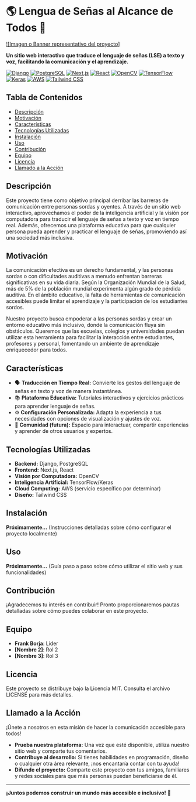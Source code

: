 # 🌎 Lengua de Señas al Alcance de Todos 🤟

[![Imagen o Banner representativo del proyecto]](ruta/a/tu/imagen.png)

**Un sitio web interactivo que traduce el lenguaje de señas (LSE) a texto y voz, facilitando la comunicación y el aprendizaje.**

[![Django](https://img.shields.io/badge/django-%23092E20.svg?style=for-the-badge&logo=django&logoColor=white)](https://www.djangoproject.com/)
[![PostgreSQL](https://img.shields.io/badge/postgres-%23316192.svg?style=for-the-badge&logo=postgresql&logoColor=white)](https://www.postgresql.org/)
[![Next.js](https://img.shields.io/badge/Next-black?style=for-the-badge&logo=next.js&logoColor=white)](https://nextjs.org/)
[![React](https://img.shields.io/badge/react-%2320232a.svg?style=for-the-badge&logo=react&logoColor=%2361DAFB)](https://reactjs.org/)
[![OpenCV](https://img.shields.io/badge/opencv-%23white.svg?style=for-the-badge&logo=opencv&logoColor=white)](https://opencv.org/)
[![TensorFlow](https://img.shields.io/badge/TensorFlow-%23FF6F00.svg?style=for-the-badge&logo=TensorFlow&logoColor=white)](https://www.tensorflow.org/)
[![Keras](https://img.shields.io/badge/Keras-%23D00000.svg?style=for-the-badge&logo=Keras&logoColor=white)](https://keras.io/)
[![AWS](https://img.shields.io/badge/AWS-%23FF9900.svg?style=for-the-badge&logo=amazon-aws&logoColor=white)](https://aws.amazon.com/)
[![Tailwind CSS](https://img.shields.io/badge/tailwindcss-%2338B2AC.svg?style=for-the-badge&logo=tailwind-css&logoColor=white)](https://tailwindcss.com/)

## Tabla de Contenidos

- [Descripción](#descripción)
- [Motivación](#motivación)
- [Características](#características)
- [Tecnologías Utilizadas](#tecnologías-utilizadas)
- [Instalación](#instalación)
- [Uso](#uso)
- [Contribución](#contribución)
- [Equipo](#equipo)
- [Licencia](#licencia)
- [Llamado a la Acción](#llamado-a-la-acción)

## Descripción

Este proyecto tiene como objetivo principal derribar las barreras de comunicación entre personas sordas y oyentes. A través de un sitio web interactivo, aprovechamos el poder de la inteligencia artificial y la visión por computadora para traducir el lenguaje de señas a texto y voz en tiempo real. Además, ofrecemos una plataforma educativa para que cualquier persona pueda aprender y practicar el lenguaje de señas, promoviendo así una sociedad más inclusiva.

## Motivación

La comunicación efectiva es un derecho fundamental, y las personas sordas o con dificultades auditivas a menudo enfrentan barreras significativas en su vida diaria. Según la Organización Mundial de la Salud, más de 5% de la población mundial experimenta algún grado de pérdida auditiva. En el ámbito educativo, la falta de herramientas de comunicación accesibles puede limitar el aprendizaje y la participación de los estudiantes sordos. 

Nuestro proyecto busca empoderar a las personas sordas y crear un entorno educativo más inclusivo, donde la comunicación fluya sin obstáculos. Queremos que las escuelas, colegios y universidades puedan utilizar esta herramienta para facilitar la interacción entre estudiantes, profesores y personal, fomentando un ambiente de aprendizaje enriquecedor para todos.

## Características

* 🗣️ **Traducción en Tiempo Real:** Convierte los gestos del lenguaje de señas en texto y voz de manera instantánea.
* 📚 **Plataforma Educativa:** Tutoriales interactivos y ejercicios prácticos para aprender lenguaje de señas.
* ⚙️ **Configuración Personalizada:** Adapta la experiencia a tus necesidades con opciones de visualización y ajustes de voz.
* 🤝 **Comunidad (futura):** Espacio para interactuar, compartir experiencias y aprender de otros usuarios y expertos.

## Tecnologías Utilizadas

* **Backend:** Django, PostgreSQL
* **Frontend:** Next.js, React
* **Visión por Computadora:** OpenCV
* **Inteligencia Artificial:** TensorFlow/Keras
* **Cloud Computing:** AWS (servicio específico por determinar)
* **Diseño:** Tailwind CSS

## Instalación

**Próximamente...** (Instrucciones detalladas sobre cómo configurar el proyecto localmente)

## Uso

**Próximamente...** (Guía paso a paso sobre cómo utilizar el sitio web y sus funcionalidades)

## Contribución

¡Agradecemos tu interés en contribuir! Pronto proporcionaremos pautas detalladas sobre cómo puedes colaborar en este proyecto.

## Equipo

* **Frank Borja**: Lider
* **[Nombre 2]**: Rol 2
* **[Nombre 3]**: Rol 3

## Licencia

Este proyecto se distribuye bajo la Licencia MIT. Consulta el archivo LICENSE para más detalles.

## Llamado a la Acción

¡Únete a nosotros en esta misión de hacer la comunicación accesible para todos! 

* **Prueba nuestra plataforma:** Una vez que esté disponible, utiliza nuestro sitio web y comparte tus comentarios.
* **Contribuye al desarrollo:** Si tienes habilidades en programación, diseño o cualquier otra área relevante, ¡nos encantaría contar con tu ayuda!
* **Difunde el proyecto:** Comparte este proyecto con tus amigos, familiares y redes sociales para que más personas puedan beneficiarse de él.

---

**¡Juntos podemos construir un mundo más accesible e inclusivo!** 🙌
